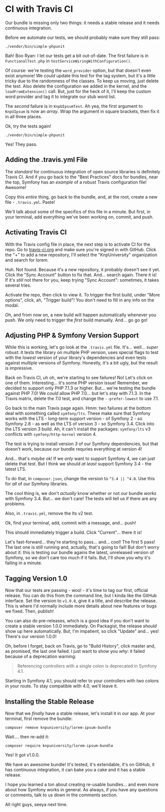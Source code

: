 # CI with Travis CI

Our bundle is missing only two things: it needs a stable release and it needs
continuous integration.

Before we automate our tests, we should probably make sure they still pass:

```terminal
./vendor/bin/simple-phpunit
```

Bah! Boo Ryan: I let our tests get a bit out-of-date. The first failure is in
`FunctionalTest.php` in `testServiceWiringWithConfiguration()`.

Of course: we're testing the `word_provider` option, but that doesn't even exist
anymore! We *could* update this test for the tag system, but it's a little tricky
due to the randomness of the classes. To keep us moving, just delete the test. Also
delete the configuration we added in the kernel, and the `loadFromExtension()` call.
But, just for the heck of it, I'll keep the custom word provider and tag it to
integrate our stub word list.

The *second* failure is in `KnpUIpsumTest`. Ah yea, the first argument to `KnpUIpsum`
is now an *array*. Wrap the argument in square brackets, then fix it in all three
places.

Ok, try the tests again!

```terminal-silent
./vendor/bin/simple-phpunit
```

Yes! They pass.

## Adding the .travis.yml File

The *standard* for continuous integration of open source libraries is definitely
Travis CI. And if you go back to the "Best Practices" docs for bundles, near the
top, Symfony has an *example* of a robust Travis configuration file! Awesome!

Copy this *entire* thing, go back to the bundle, and, at the root, create a new
file - `.travis.yml`. Paste!

We'll talk about some of the specifics of this file in a minute. But first, in
your terminal, add everything we've been working on, commit, and push.

## Activating Travis CI

With the Travis config file in place, the next step is to activate CI for the
repo. Go to [travis-ci.org](https://travis-ci.org/) and make sure you're signed
in with GitHub. Click the "+" to add a new repository, I'll select the "KnpUniversity"
organization and search for lorem.

Huh. Not found. Because it's a new repository, it probably doesn't see it yet.
Click the "Sync Account" button to fix that. And... search again. There it is! If
it's *still* not there for you, keep trying "Sync Account": sometimes, it takes
several tries.

Activate the repo, then click to view it. To trigger the first build, under
"More options", click, ah, "Trigger build"! You don't need to fill in any info
on the modal.

Oh, and from now on, a new build will happen automatically whenever you push. We
only need to trigger the *first* build manually. And... go go go!

## Adjusting PHP & Symfony Version Support

While this is working, let's go look at the `.travis.yml` file. It's... well...
*super* robust: it tests the library on multiple PHP version, uses special flags
to test with the *lowest* version of your library's dependencies and even tests against
multiple versions of Symfony. Honestly, it's a bit ugly, but the result is impressive.

Back on Travis CI, uh oh, we're starting to see failures! No! Let's click on one
of them. Interesting... it's some PHP version issue! Remember, we decided to support
only PHP 7.1.3 or higher. But... we're testing the bundle against PHP 7.0! We
*could* allow PHP 7.0... but let's stay with 7.1.3. In the Travis matrix, delete
the 7.0 test, and change the `--prefer-lowest` to use 7.1.

Go back to the main Travis page again. Hmm: two failures at the bottom deal with
something called `symfony/lts`. These make sure that Symfony works with the LTS -
long-term support version - of Symfony 2 - so Symfony 2.8 - as well as the LTS of
version 3 - so Symfony 3.4. Click into the LTS version 3 build. Ah, it can't install
the packages: `symfony/lts` v3 conflicts with `symfony/http-kernel` version 4.

The test is trying to install version *3* of our Symfony dependencies, but that
doesn't work, because *our* bundle requries everything at version 4!

And... that's *maybe* ok! If we *only* want to support Symfony 4, we can just delete
that test. But I think we should *at least* support Symfony 3.4 - the latest LTS.

To do that, in `composer.json`, change the version to `^3.4 || ^4.0`. Use this for
*all* of our Symfony libraries.

The cool thing is, we don't *actually* know whether or not our bundle *works* with
Symfony 3.4. But... we don't care! The tests will tell us if there are any problems.

Also, in `.travis.yml`, remove the lts v2 test.

Ok, find your terminal, add, commit with a message, and... push!

This should immediately trigger a build. Click "Current"... there it is!

Let's fast-forward... they're starting to pass... and... cool! The first 5 pass!
The last one is still running and, actually, that's going to fail! But don't worry
about it: this is testing our bundle agains the latest, unreleased version of Symfony,
so we don't care too much if it fails. But, I'll show you why it's failing in a minute.

## Tagging Version 1.0

Now that our tests are passing - woo! - it's time to tag our first, official release.
You can do this from the command line, but I kinda like the GitHub interface. Set
the version to `v1.0.0`, give it a title, and describe the release. This is where
I'd normally include more details about new features or bugs we fixed. Then, publish!

You can also do pre-releases, which is a good idea if you don't want to create a
stable version 1.0.0 immediately. On Packagist, the release *should* show up here
automatically. But, I'm impatient, so click "Update" and... yes! There's our version
1.0.0!

Oh, before I forget, back on Travis, go to "Build History", click master and, as
promised, the last one failed. I just want to show you *why*: it failed because of
a deprecation warning:

> Referencing controllers with a single colon is deprecated in Symfony 4.1.

Starting in Symfony 4.1, you should refer to your controllers with *two* colons
in your route. To stay compatible with 4.0, we'll leave it.

## Installing the Stable Release

Now that we *finally* have a stable release, let's install it in our app. At
your terminal, first remove the bundle:

```terminal
composer remove knpuniversity/lorem-ipsum-bundle
```

Wait.... then re-add it:

```terminal
composer require knpuniversity/lorem-ipsum-bundle
```

Yes! It got v1.0.0.

We have an awesome bundle! It's tested, it's extendable, it's on GitHub, it has
continuous integration, it can bake you a cake and it has a stable release.

I hope you learned a ton about creating re-usable bundles... and even more about
how Symfony works in general. As always, if you have any questions or comments,
talk to us down in the comments section.

All right guys, seeya next time.
